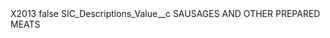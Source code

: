 <?xml version="1.0" encoding="UTF-8"?>
<CustomMetadata xmlns="http://soap.sforce.com/2006/04/metadata" xmlns:xsi="http://www.w3.org/2001/XMLSchema-instance" xmlns:xsd="http://www.w3.org/2001/XMLSchema">
    <label>X2013</label>
    <protected>false</protected>
    <values>
        <field>SIC_Descriptions_Value__c</field>
        <value xsi:type="xsd:string">SAUSAGES AND OTHER PREPARED MEATS</value>
    </values>
</CustomMetadata>
